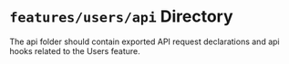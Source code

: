 # `features/users/api` Directory
	
The api folder should contain exported API request declarations and api hooks related to the Users feature.
